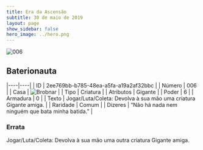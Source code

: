 ```yaml
---
title: Era da Ascensão
subtitle: 30 de maio de 2019
layout: page
show_sidebar: false
hero_image: ../hero.png
---
```


![006](https://cdn.keyforgegame.com/media/card_front/pt/435_006_RWQWP24FF6XW_pt.png)

## Baterionauta

|----|----|
| ID | 2ee769bb-b785-48ea-a5fa-a19a2af32bbc |
| Número | 006 |
| Casa | ![Brobnar](https://archonarcana.com/images/thumb/e/e0/Brobnar.png/22px-Brobnar.png "Brobnar") |
| Tipo | Criatura |
| Atributos | Gigante |
| Poder | 6 |
| Armadura | 0 |
| Texto | Jogar/Luta/Coleta: Devolva à sua mão uma criatura Gigante amiga. |
| Raridade | Comum |
| Dizeres | “Não há nada nem ninguém que bata minha batida.” |

### Errata

Jogar/Luta/Coleta: Devolva à sua mão uma outra criatura Gigante amiga.
